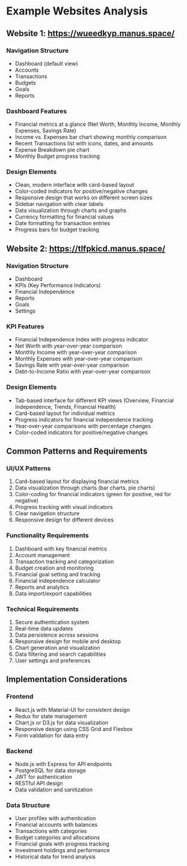 # Example Websites Analysis

## Website 1: https://wueedkyp.manus.space/

### Navigation Structure
- Dashboard (default view)
- Accounts
- Transactions
- Budgets
- Goals
- Reports

### Dashboard Features
- Financial metrics at a glance (Net Worth, Monthly Income, Monthly Expenses, Savings Rate)
- Income vs. Expenses bar chart showing monthly comparison
- Recent Transactions list with icons, dates, and amounts
- Expense Breakdown pie chart
- Monthly Budget progress tracking

### Design Elements
- Clean, modern interface with card-based layout
- Color-coded indicators for positive/negative changes
- Responsive design that works on different screen sizes
- Sidebar navigation with clear labels
- Data visualization through charts and graphs
- Currency formatting for financial values
- Date formatting for transaction entries
- Progress bars for budget tracking

## Website 2: https://tlfpkicd.manus.space/

### Navigation Structure
- Dashboard
- KPIs (Key Performance Indicators)
- Financial Independence
- Reports
- Goals
- Settings

### KPI Features
- Financial Independence Index with progress indicator
- Net Worth with year-over-year comparison
- Monthly Income with year-over-year comparison
- Monthly Expenses with year-over-year comparison
- Savings Rate with year-over-year comparison
- Debt-to-Income Ratio with year-over-year comparison

### Design Elements
- Tab-based interface for different KPI views (Overview, Financial Independence, Trends, Financial Health)
- Card-based layout for individual metrics
- Progress indicators for financial independence tracking
- Year-over-year comparisons with percentage changes
- Color-coded indicators for positive/negative changes

## Common Patterns and Requirements

### UI/UX Patterns
1. Card-based layout for displaying financial metrics
2. Data visualization through charts (bar charts, pie charts)
3. Color-coding for financial indicators (green for positive, red for negative)
4. Progress tracking with visual indicators
5. Clear navigation structure
6. Responsive design for different devices

### Functionality Requirements
1. Dashboard with key financial metrics
2. Account management
3. Transaction tracking and categorization
4. Budget creation and monitoring
5. Financial goal setting and tracking
6. Financial independence calculator
7. Reports and analytics
8. Data import/export capabilities

### Technical Requirements
1. Secure authentication system
2. Real-time data updates
3. Data persistence across sessions
4. Responsive design for mobile and desktop
5. Chart generation and visualization
6. Data filtering and search capabilities
7. User settings and preferences

## Implementation Considerations

### Frontend
- React.js with Material-UI for consistent design
- Redux for state management
- Chart.js or D3.js for data visualization
- Responsive design using CSS Grid and Flexbox
- Form validation for data entry

### Backend
- Node.js with Express for API endpoints
- PostgreSQL for data storage
- JWT for authentication
- RESTful API design
- Data validation and sanitization

### Data Structure
- User profiles with authentication
- Financial accounts with balances
- Transactions with categories
- Budget categories and allocations
- Financial goals with progress tracking
- Investment holdings and performance
- Historical data for trend analysis
